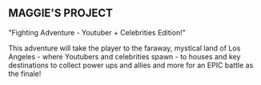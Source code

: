 ## MAGGIE'S PROJECT

"Fighting Adventure - Youtuber + Celebrities Edition!"

This adventure will take the player to the faraway, mystical land of Los Angeles - where Youtubers and celebrities spawn - to houses and key destinations to collect power ups and allies and more for an EPIC battle as the finale!
